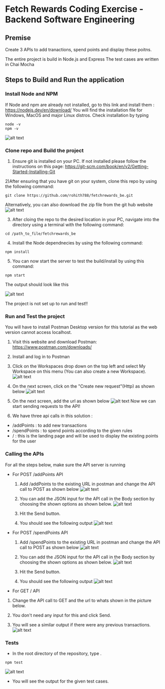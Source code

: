 # Fetch Rewards Coding Exercise - Backend Software Engineering
## Premise
Create 3 APIs to add tranactions, spend points and display these poitns.

The entire project is build in Node.js and Express
The test cases are written in Chai Mocha
## Steps to Build and Run the application
### Install Node and NPM
If Node and npm are already not installed, go to this link and install them : https://nodejs.dev/en/download/
You will find the installation file for Windows, MacOS and major Linux distros.
Check installation by typing 
```
node -v
npm -v
```
![alt text](https://github.com/rohith788/fetchrewards_be/blob/main/assets/node-v.png)
### Clone repo and Build the project

1) Ensure git is installed on your PC. If not installed please follow the instructions on this page: https://git-scm.com/book/en/v2/Getting-Started-Installing-Git

2)After ensuring that you have git on your system, clone this repo by using the following command:
```
git clone https://github.com/rohith788/fetchrewards_be.git
```
Alternatively, you can also download the zip file from the git hub website 
![alt text](https://github.com/rohith788/fetchrewards_be/blob/main/assets/github.png)

3) After cloing the repo to the desired location in your PC, navigate into the directory using a terminal with the following command:
```
cd /path_to_file/fetchrewards_be 
```

4) Install the Node dependnecies by using the following command:

```
npm install
```

5) You can now start the server to test the build/install by using this command:

```
npm start
```

The output should look like this

![alt text](https://github.com/rohith788/fetchrewards_be/blob/main/assets/npm%20start.png)

The project is not set up to run and test!!

### Run and Test the project

You will have to install Postman Desktop version for this tutorial as the web version cannot access localhost. 

1) Visit this website and download Postman: https://www.postman.com/downloads/

2) Install and log in to Postman

3) Click on the Workspaces drop down on the top left and select My Workspace on this menu (You can also create a new Workspace).
![alt text](https://github.com/rohith788/fetchrewards_be/blob/main/assets/post1.png)
4) On the next screen, click on the  "Create new request"(Http) as shown below
![alt text](https://github.com/rohith788/fetchrewards_be/blob/main/assets/post2.png)
5) On the next screen, add the url as shown below
![alt text](https://github.com/rohith788/fetchrewards_be/blob/main/assets/post3.png)
Now we can start sending requests to the API!

6) We have three api calls in this solution :
* /addPoints : to add new transactions
* /spendPoints : to spend points according to the given rules
* / : this is the landing page and will be used to display the existing points for the user

### Calling the APIs
For all the steps below, make sure the API server is running

* For POST /addPoints API
  1) Add /addPoints to the existing URL in postman and change the API call to POST as shown below
  ![alt text](https://github.com/rohith788/fetchrewards_be/blob/main/assets/api1.png)
  2) You can add the JSON input for the API call in the Body section by choosing the shown options as shown below.
  ![alt text](https://github.com/rohith788/fetchrewards_be/blob/main/assets/api2.png)
  3) Hit the Send button.
  
  4) You should see the following output
  ![alt text](https://github.com/rohith788/fetchrewards_be/blob/main/assets/api3.png)
* For POST /spendPoints API
  1) Add /spendPoints to the existing URL in postman and change the API call to POST as shown below
  ![alt text](https://github.com/rohith788/fetchrewards_be/blob/main/assets/api4.png)
  2) You can add the JSON input for the API call in the Body section by choosing the shown options as shown below.
  ![alt text](https://github.com/rohith788/fetchrewards_be/blob/main/assets/api5.png)
  3) Hit the Send button.
  
  4) You should see the following output
  ![alt text](https://github.com/rohith788/fetchrewards_be/blob/main/assets/api6.png)
 * For GET / API
 1) Change the API call to GET and the url to whats shown in the picture below.
 
 2) You don't need any input for this and click Send.
 
 3) You will see a similar output if there were any previous transactions.
 ![alt text](https://github.com/rohith788/fetchrewards_be/blob/main/assets/api7.png)
 
### Tests

* In the root directory of the repository, type .
```
npm test
```
![alt text](https://github.com/rohith788/fetchrewards_be/blob/main/assets/test1.png)
* You will see the output for the given test cases.




